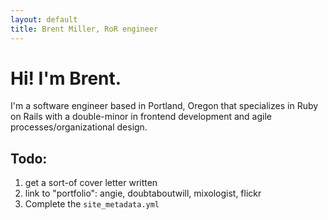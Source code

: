 ```yaml
---
layout: default
title: Brent Miller, RoR engineer
---
```


<h1>Hi! I'm Brent.</h1>
<p>I'm a software engineer based in Portland, Oregon that specializes in Ruby on Rails with a double-minor in frontend development and agile processes/organizational design.</p>

<h2>Todo:</h2>

<ol>
  <li>get a sort-of cover letter written</li>
  <li>link to "portfolio": angie, doubtaboutwill, mixologist, flickr</li>
  <li>Complete the <code>site_metadata.yml</code></li>
</ol>